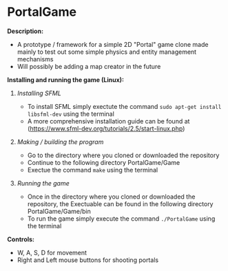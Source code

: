 # PortalGame

**Description:**
  - A prototype / framework for a simple 2D "Portal" game clone made mainly to test out some simple physics 
  and entity management mechanisms
  - Will possibly be adding a map creator in the future

**Installing and running the game (Linux):**
  1. *Installing SFML*
      - To install SFML simply exectute the command `sudo apt-get install libsfml-dev` using the terminal
      - A more comprehensive installation guide can be found at (https://www.sfml-dev.org/tutorials/2.5/start-linux.php)
  
  2. *Making / building the program*
      - Go to the directory where you cloned or downloaded the repository
      - Continue to the following directory PortalGame/Game
      - Exectue the command `make` using the terminal
  
  3. *Running the game*
      - Once in the directory where you cloned or downloaded the repository, the Exectuable can be found in the 
      following directory PortalGame/Game/bin
      - To run the game simply execute the command `./PortalGame` using the terminal
      
 **Controls:**
   - W, A, S, D for movement
   - Right and Left mouse buttons for shooting portals
